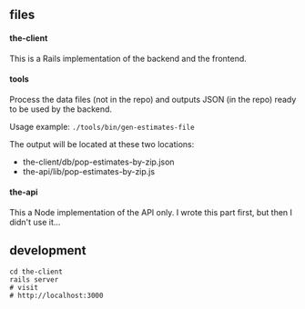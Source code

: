 
## files

#### the-client

This is a Rails implementation of the backend and the frontend.

#### tools

Process the data files (not in the repo) and outputs JSON (in the repo) ready to be used by the backend.

Usage example: `./tools/bin/gen-estimates-file`

The output will be located at these two locations:

 - the-client/db/pop-estimates-by-zip.json
 - the-api/lib/pop-estimates-by-zip.js

#### the-api

This a Node implementation of the API only. I wrote this part first, but then I didn't use it...

## development

```
cd the-client
rails server
# visit
# http://localhost:3000
```
